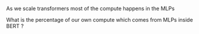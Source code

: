 

As we scale transformers most of the compute happens in the MLPs

What is the percentage of our own compute which comes from MLPs inside BERT ? 

